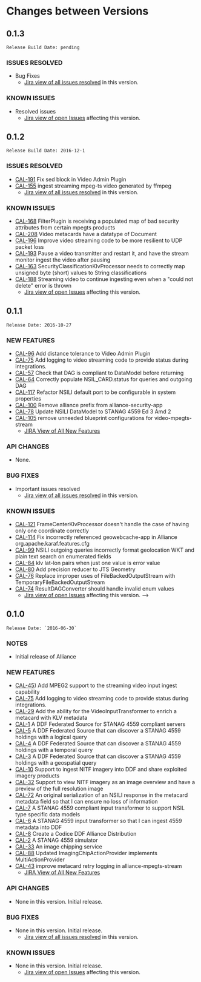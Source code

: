 # Changes between Versions
<!-- Template: Copy and uncomment-->
<!-- ## VERSION NUMBER
	Release Date: `unreleased`
replace with next unreleased version

### NOTES

- Summary of changes requiring user action.

### NEW FEATURES

- List of features added

	- [JIRA View of All New Features](https://codice.atlassian.net/issues/?jql=project%20%3D%20%22Codice%20Alliance%22%20and%20issuetype%20in%20%28story%29%20AND%20resolution%20%3D%20done%20AND%20fixVersion%20%3D%20VERSION_NUMBER%20ORDER%20BY%20summary%20ASC%2C%20priority)

### API CHANGES

- API changes

### BUG FIXES
(update {VERSION-NUMBER} in JIRA query)

- Important issues resolved
	- [Jira view of all issues resolved](https://codice.atlassian.net/issues/?jql=project%3D%22Codice%20Alliance%22%20and%20issuetype%20%3D%20bug%20AND%20fixVersion%20%3D%20VERSION_NUMBER%20and%20resolution%20%3D%20done) in this version.

### KNOWN ISSUES
(update {VERSION-NUMBER} in JIRA query)


- Open bugs affecting this version
	- [Jira view of open Issues](https://codice.atlassian.net/issues/?jql=project%3DCodice%20Alliance%20AND%20issuetype%20%3D%20bug%20%20AND%20status%20%3D%20Open%20AND%20affectedVersion%20%3D%20VERSION_NUMBER%20AND%20fixVersion%20!%3D%20VERSION_NUMBER%20ORDER%20BY%20priority) affecting this version.
 -->
## 0.1.3
	Release Build Date: pending

### ISSUES RESOLVED

- Bug Fixes
	- [Jira view of all issues resolved](https://codice.atlassian.net/issues/?jql=project%3D%22Codice%20Alliance%22%20and%20issuetype%20%3D%20bug%20AND%20fixVersion%20%3D%200.1.3%20and%20resolution%20%3D%20done) in this version.

### KNOWN ISSUES

- Resolved issues
	- [Jira view of open Issues](https://codice.atlassian.net/issues?jql=project%20%3D%20%22Codice%20Alliance%22%20AND%20issuetype%20%3D%20bug%20AND%20status%20not%20in%20%28Closed%2C%20Done%29%20AND%20affectedVersion%20%3D%200.1.3%20ORDER%20BY%20priority) affecting this version.

## 0.1.2
	Release Build Date: 2016-12-1

### ISSUES RESOLVED

- [CAL-191](https://codice.atlassian.net/browse/CAL-191) Fix sed block in Video Admin Plugin
- [CAL-155](https://codice.atlassian.net/browse/CAL-155) ingest streaming mpeg-ts video generated by ffmpeg
	- [Jira view of all issues resolved](https://codice.atlassian.net/issues/?jql=project%3D%22Codice%20Alliance%22%20and%20issuetype%20%3D%20bug%20AND%20fixVersion%20%3D%200.1.2%20and%20resolution%20%3D%20done) in this version.

### KNOWN ISSUES

- [CAL-168](https://codice.atlassian.net/browse/CAL-168) FilterPlugin is receiving a populated map of bad security attributes from certain mpegts products
- [CAL-208](https://codice.atlassian.net/browse/CAL-208) Video metacards have a datatype of Document
- [CAL-196](https://codice.atlassian.net/browse/CAL-196) Improve video streaming code to be more resilient to UDP packet loss
- [CAL-193](https://codice.atlassian.net/browse/CAL-193) Pause a video transmitter and restart it, and have the stream monitor ingest the video after pausing
- [CAL-163](https://codice.atlassian.net/browse/CAL-163) SecurityClassificationKlvProcessor needs to correctly map unsigned byte (short) values to String classifications
- [CAL-188](https://codice.atlassian.net/browse/CAL-188) Streaming video to continue ingesting even when a "could not delete" error is thrown
	- [Jira view of open Issues](https://codice.atlassian.net/issues?jql=project%20%3D%20%22Codice%20Alliance%22%20AND%20issuetype%20%3D%20bug%20AND%20status%20not%20in%20%28Closed%2C%20Done%29%20AND%20affectedVersion%20%3D%200.1.2%20ORDER%20BY%20priority) affecting this version.

## 0.1.1
	Release Date: 2016-10-27

### NEW FEATURES

- [CAL-96](https://codice.atlassian.net/browse/CAL-96) Add distance tolerance to Video Admin Plugin
- [CAL-75](https://codice.atlassian.net/browse/CAL-75) Add logging to video streaming code to provide status during integrations.
- [CAL-57](https://codice.atlassian.net/browse/CAL-57) Check that DAG is compliant to DataModel before returning
- [CAL-64](https://codice.atlassian.net/browse/CAL-64) Correctly populate NSIL_CARD.status for queries and outgoing DAG
- [CAL-117](https://codice.atlassian.net/browse/CAL-117) Refactor NSILI default port to be configurable in system properties
- [CAL-100](https://codice.atlassian.net/browse/CAL-100) Remove alliance prefix from alliance-security-app
- [CAL-78](https://codice.atlassian.net/browse/CAL-78) Update NSILI DataModel to STANAG 4559 Ed 3 Amd 2
- [CAL-105](https://codice.atlassian.net/browse/CAL-105) remove unneeded blueprint configurations for video-mpegts-stream
	- [JIRA View of All New Features](https://codice.atlassian.net/issues/?jql=project%20%3D%20%22Codice%20Alliance%22%20and%20issuetype%20in%20%28story%2Ctask%29%20AND%20resolution%20%3D%20done%20AND%20fixVersion%20%3D%20Alliance-0.2%20ORDER%20BY%20summary%20ASC%2C%20priority)

### API CHANGES

- None.

### BUG FIXES

- Important issues resolved
	- [Jira view of all issues resolved](https://codice.atlassian.net/issues/?jql=project%3D%22Codice%20Alliance%22%20and%20issuetype%20%3D%20bug%20AND%20fixVersion%20%3D%200.1.1%20and%20resolution%20%3D%20done) in this version.

### KNOWN ISSUES

- [CAL-121](https://codice.atlassian.net/browse/CAL-121) FrameCenterKlvProcessor doesn't handle the case of having only one coordinate correctly
- [CAL-114](https://codice.atlassian.net/browse/CAL-114) Fix incorrectly referenced geowebcache-app in Alliance org.apache.karaf.features.cfg
- [CAL-99](https://codice.atlassian.net/browse/CAL-99) NSILI outgoing queries incorrectly format geolocation WKT and plain text search on enumerated fields
- [CAL-84](https://codice.atlassian.net/browse/CAL-84) klv lat-lon pairs when just one value is error value
- [CAL-80](https://codice.atlassian.net/browse/CAL-80) Add precision reducer to JTS Geometry
- [CAL-76](https://codice.atlassian.net/browse/CAL-76) Replace improper uses of FileBackedOutputStream with TemporaryFileBackedOutputStream
- [CAL-74](https://codice.atlassian.net/browse/CAL-74) ResultDAGConverter should handle invalid enum values
	- [Jira view of open Issues](https://codice.atlassian.net/issues/?jql=project%3DCodice%20Alliance%20AND%20issuetype%20%3D%20bug%20%20AND%20status%20%3D%20Open%20AND%20affectedVersion%20%3D%20VERSION_NUMBER%20AND%20fixVersion%20!%3D%20VERSION_NUMBER%20ORDER%20BY%20priority) affecting this version.
 -->

## 0.1.0
	Release Date: `2016-06-30`

### NOTES

- Initial release of Alliance

### NEW FEATURES
- [CAL-45](https://codice.atlassian.net/browse/CAL-45)) Add MPEG2 support to the streaming video input ingest capability
- [CAL-75](https://codice.atlassian.net/browse/CAL-75) Add logging to video streaming code to provide status during integrations.
- [CAL-29](https://codice.atlassian.net/browse/CAL-29) Add the ability for the VideoInputTransformer to enrich a metacard with KLV metadata
- [CAL-1](https://codice.atlassian.net/browse/CAL-1) A DDF Federated Source for STANAG 4559 compliant servers
- [CAL-5](https://codice.atlassian.net/browse/CAL-5) A DDF Federated Source that can discover a STANAG 4559 holdings with a logical query
- [CAL-4](https://codice.atlassian.net/browse/CAL-4) A DDF Federated Source that can discover a STANAG 4559 holdings with a temporal query
- [CAL-3](https://codice.atlassian.net/browse/CAL-3) A DDF Federated Source that can discover a STANAG 4559 holdings with a geospatial query
- [CAL-10](https://codice.atlassian.net/browse/CAL-10) Support to ingest NITF imagery into DDF and share exploited imagery products
- [CAL-32](https://codice.atlassian.net/browse/CAL-32) Support to view NITF imagery as an image overview and have a preview of the full resolution image
- [CAL-72](https://codice.atlassian.net/browse/CAL-72) An original serialization of an NSILI response in the metacard metadata field so that I can ensure no loss of information
- [CAL-7](https://codice.atlassian.net/browse/CAL-7) A STANAG 4559 compliant input transformer to support NSIL type specific data models
- [CAL-6](https://codice.atlassian.net/browse/CAL-6) A STANAG 4559 input transformer so that I can ingest 4559 metadata into DDF
- [CAL-8](https://codice.atlassian.net/browse/CAL-8) Create a Codice DDF Alliance Distribution
- [CAL-2](https://codice.atlassian.net/browse/CAL-2) A STANAG 4559 simulator
- [CAL-33](https://codice.atlassian.net/browse/CAL-33) An image chipping service
- [CAL-88](https://codice.atlassian.net/browse/CAL-88) Updated ImagingChipActionProvider implements MultiActionProvider
- [CAL-43](https://codice.atlassian.net/browse/CAL-43) improve metacard retry logging in alliance-mpegts-stream
	- [JIRA View of All New Features](https://codice.atlassian.net/issues/?jql=project%20%3D%20%22Codice%20Alliance%22%20and%20issuetype%20in%20%28story%2Ctask%29%20AND%20resolution%20%3D%20done%20AND%20fixVersion%20%3D%20Alliance-0.1%20ORDER%20BY%20summary%20ASC%2C%20priority)

### API CHANGES

- None in this version. Initial release.

### BUG FIXES

- None in this version. Initial release.
	- [Jira view of all issues resolved](https://codice.atlassian.net/issues/?jql=project%3D%22Codice%20Alliance%22%20AND%20type%20%3D%20Bug%20AND%20resolution%20%3D%20Fixed%20AND%20fixVersion%20%3D%20Alliance-0.2%20ORDER%20BY%20priority) in this version.
	
### KNOWN ISSUES

- None in this version. Initial release.
	- [Jira view of open Issues](https://codice.atlassian.net/issues/?jql=project%3D%22Codice%20Alliance%22%20AND%20issuetype%20%3D%20bug%20%20AND%20status%20%3D%20Open%20AND%20affectedVersion%20%3D%20Alliance-0.1%20AND%20fixVersion%20!%3D%20Alliance-0.1%20ORDER%20BY%20priority) affecting this version.

